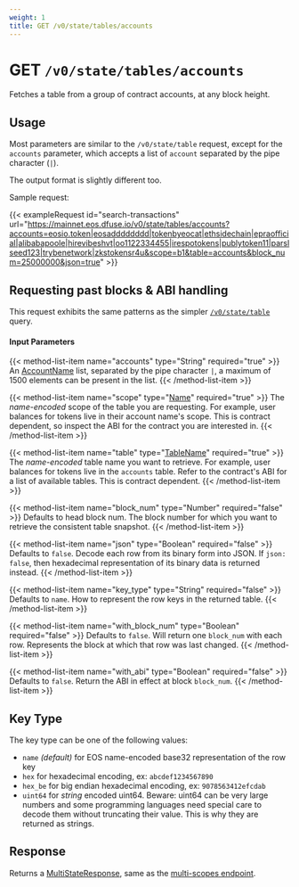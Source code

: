 ```yaml
---
weight: 1
title: GET /v0/state/tables/accounts
---
```


# GET `/v0/state/tables/accounts`

Fetches a table from a group of contract accounts, at any block height.

## Usage

Most parameters are similar to the `/v0/state/table` request, except for the `accounts` parameter, which accepts a list of `account` separated by the pipe character (`|`).

The output format is slightly different too.

Sample request:

{{< exampleRequest id="search-transactions" url="https://mainnet.eos.dfuse.io/v0/state/tables/accounts?accounts=eosio.token|eosadddddddd|tokenbyeocat|ethsidechain|epraofficial|alibabapoole|hirevibeshvt|oo1122334455|irespotokens|publytoken11|parslseed123|trybenetwork|zkstokensr4u&scope=b1&table=accounts&block_num=25000000&json=true" >}}

## Requesting past blocks & ABI handling

This request exhibits the same patterns as the simpler
[`/v0/state/table`](#rest-get-v0-state-table) query.


#### Input Parameters

{{< method-list-item name="accounts" type="String" required="true" >}}
  An [AccountName](#type-AccountName) list, separated by the pipe character <code>&#124;</code>, a maximum of 1500 elements can be present in the list.
{{< /method-list-item >}}

{{< method-list-item name="scope" type="[Name](#type-Name)" required="true" >}}
  The _name-encoded_ scope of the table you are requesting.  For example, user balances for tokens live in their account name's scope. This is contract dependent, so inspect the ABI for the contract you are interested in.
{{< /method-list-item >}}

{{< method-list-item name="table" type="[TableName](#type-TableName)" required="true" >}}
  The _name-encoded_ table name you want to retrieve.  For example, user balances for tokens live in the `accounts` table.  Refer to the contract's ABI for a list of available tables.  This is contract dependent.
{{< /method-list-item >}}

{{< method-list-item name="block_num" type="Number" required="false" >}}
  Defaults to head block num. The block number for which you want to retrieve the consistent table snapshot.
{{< /method-list-item >}}

{{< method-list-item name="json" type="Boolean" required="false" >}}
  Defaults to `false`. Decode each row from its binary form into JSON. If `json: false`, then hexadecimal representation of its binary data is returned instead.
{{< /method-list-item >}}

{{< method-list-item name="key_type" type="String" required="false" >}}
  Defaults to `name`. How to represent the row keys in the returned table.
{{< /method-list-item >}}

{{< method-list-item name="with_block_num" type="Boolean" required="false" >}}
  Defaults to `false`. Will return one `block_num` with each row. Represents the block at which that row was last changed.
{{< /method-list-item >}}

{{< method-list-item name="with_abi" type="Boolean" required="false" >}}
  Defaults to `false`. Return the ABI in effect at block `block_num`.
{{< /method-list-item >}}

<!---
FIXME: This KeyType is duplicated from `state-tables-scopes.md` and `state-table.md`
-->

## Key Type

The key type can be one of the following values:

 * `name` _(default)_ for EOS name-encoded base32 representation of the row key
 * `hex` for hexadecimal encoding, ex: `abcdef1234567890`
 * `hex_be` for big endian hexadecimal encoding, ex: `9078563412efcdab`
 * `uint64` for *string* encoded uint64. Beware: uint64 can be very large numbers and some programming languages need special care to decode them without truncating their value. This is why they are returned as strings.

## Response

Returns a [MultiStateResponse](#type-MultiStateResponse), same as the [multi-scopes endpoint](#rest-get-v0-state-tables-scopes).
